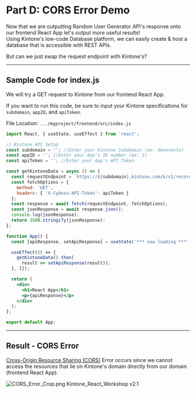 # Part D: CORS Error Demo

Now that we are outputting Random User Generator API's response onto our frontend React App let's output more useful results!  
Using Kintone's low-code Database platform, we can easily create & host a database that is accessible with REST APIs.

But can we just swap the request endpoint with Kintone's?

---

## Sample Code for index.js
We will try a GET request to Kintone from our frontend React App.

If you want to run this code, be sure to input your Kintone specifications for `subdomain`, `appID`, and `apiToken`.

File Location: `.../myproject/frontend/src/index.js`

```jsx
import React, { useState, useEffect } from 'react';

// Kintone API Setup
const subdomain = ''; //Enter your Kintone Subdomain (ex: devevents)
const appID = ''; //Enter your App's ID number (ex: 1)
const apiToken = ''; //Enter your App's API Token

const getKintoneData = async () => {
  const requestEndpoint = `https://${subdomain}.kintone.com/k/v1/records.json?app=${appID}`;
  const fetchOptions = {
    method: 'GET',
    headers: { 'X-Cybozu-API-Token': apiToken }
  };
  const response = await fetch(requestEndpoint, fetchOptions);
  const jsonResponse = await response.json();
  console.log(jsonResponse);
  return JSON.stringify(jsonResponse);
};

function App() {
  const [apiResponse, setApiResponse] = useState('*** now loading ***');

  useEffect(() => {
    getKintoneData().then(
      result => setApiResponse(result));
  }, []);

  return (
    <div>
      <h1>React App</h1>
      <p>{apiResponse}</p>
    </div>
  );
};

export default App;
```

---

## Result - CORS Error

[Cross-Origin Resource Sharing (CORS)](https://developer.mozilla.org/en-US/docs/Web/HTTP/CORS) Error occurs since we cannot access the resources that lie on Kintone's domain directly from our domain (frontend React App).

![CORS_Error_Crop.png Kintone_React_Workshop v2.1](https://user-images.githubusercontent.com/30670749/125892916-ef0f189c-af9f-4dc4-95d6-c0a111bb7238.png)
